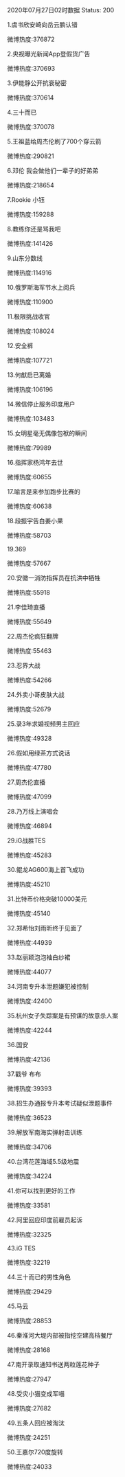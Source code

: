 2020年07月27日02时数据
Status: 200

1.虞书欣安崎向岳云鹏认错

微博热度:376872

2.央视曝光新闻App登假货广告

微博热度:370693

3.伊能静公开抗衰秘密

微博热度:370614

4.三十而已

微博热度:370078

5.王祖蓝给周杰伦刷了700个穿云箭

微博热度:290821

6.邓伦 我会做他们一辈子的好弟弟

微博热度:218654

7.Rookie 小钰

微博热度:159288

8.教练你还是骂我吧

微博热度:141426

9.山东分数线

微博热度:114916

10.俄罗斯海军节水上阅兵

微博热度:110900

11.极限挑战收官

微博热度:108024

12.安全裤

微博热度:107721

13.何猷启已离婚

微博热度:106196

14.微信停止服务印度用户

微博热度:103483

15.女明星毫无偶像包袱的瞬间

微博热度:79989

16.指挥家杨鸿年去世

微博热度:60655

17.喻言是来参加跑步比赛的

微博热度:60638

18.段振宇告白姜小果

微博热度:58703

19.369

微博热度:57667

20.安徽一消防指挥员在抗洪中牺牲

微博热度:55918

21.李佳琦直播

微博热度:55649

22.周杰伦疯狂翻牌

微博热度:55463

23.忍界大战

微博热度:54266

24.外卖小哥皮肤大战

微博热度:52679

25.录3年求婚视频男主回应

微博热度:49328

26.假如用绿茶方式说话

微博热度:47780

27.周杰伦直播

微博热度:47099

28.乃万线上演唱会

微博热度:46894

29.iG战胜TES

微博热度:45283

30.鲲龙AG600海上首飞成功

微博热度:45210

31.比特币价格突破10000美元

微博热度:45140

32.郑希怡刘雨昕终于见面了

微博热度:44939

33.赵丽颖泡泡袖白纱裙

微博热度:44077

34.河南专升本泄题嫌犯被控制

微博热度:42400

35.杭州女子失踪案是有预谋的故意杀人案

微博热度:42244

36.国安

微博热度:42136

37.戳爷 布布

微博热度:39393

38.招生办通报专升本考试疑似泄题事件

微博热度:36523

39.解放军南海实弹射击训练

微博热度:34706

40.台湾花莲海域5.5级地震

微博热度:34224

41.你可以找到更好的工作

微博热度:33581

42.阿里回应印度前雇员起诉

微博热度:32325

43.iG TES

微博热度:32219

44.三十而已的男性角色

微博热度:29429

45.马云

微博热度:28853

46.秦淮河大堤内部被指挖空建高档餐厅

微博热度:28168

47.南开录取通知书送两粒莲花种子

微博热度:27947

48.受灾小猫变成军喵

微博热度:27682

49.五条人回应被淘汰

微博热度:24251

50.王嘉尔720度旋转

微博热度:24033

